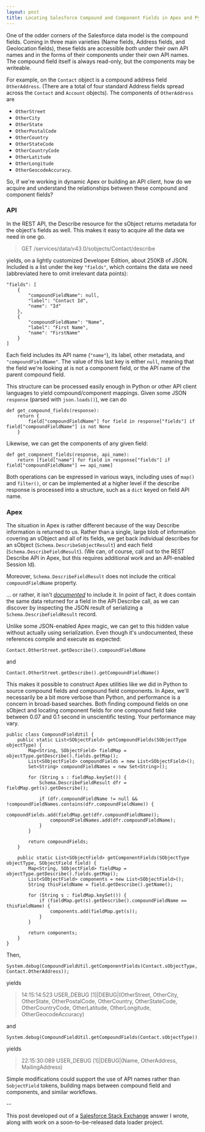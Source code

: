 ```yaml
---
layout: post
title: Locating Salesforce Compound and Component Fields in Apex and Python
---
```


One of the odder corners of the Salesforce data model is the compound fields. Coming in three main varieties (Name fields, Address fields, and Geolocation fields), these fields are accessible *both* under their own API names and in the forms of their components under their own API names. The compound field itself is always read-only, but the components may be writeable.

For example, on the `Contact` object is a compound address field `OtherAddress`. (There are a total of four standard Address fields spread across the `Contact` and `Account` objects). The components of `OtherAddress` are

 - `OtherStreet` 
 - `OtherCity`
 - `OtherState`
 - `OtherPostalCode`
 - `OtherCountry`
 - `OtherStateCode`
 - `OtherCountryCode`
 - `OtherLatitude`
 - `OtherLongitude`
 - `OtherGeocodeAccuracy`.

So, if we're working in dynamic Apex or building an API client, how do we acquire and understand the relationships between these compound and component fields?

### API

In the REST API, the Describe resource for the sObject returns metadata for the object's fields as well. This makes it easy to acquire all the data we need in one go.

> GET /services/data/v43.0/sobjects/Contact/describe

yields, on a lightly customized Developer Edition, about 250KB of JSON. Included is a list under the key `"fields"`, which contains the data we need (abbreviated here to omit irrelevant data points):

    "fields": [
        {
            "compoundFieldName": null,
            "label": "Contact Id",
            "name": "Id"
        },
        {
            "compoundFieldName": "Name",
            "label": "First Name",
            "name": "FirstName"
        }
    ]

Each field includes its API name (`"name"`), its label, other metadata, and `"compoundFieldName"`. The value of this last key is either `null`, meaning that the field we're looking at is not a component field, or the API name of the parent compound field.

This structure can be processed easily enough in Python or other API client languages to yield compound/component mappings. Given some JSON `response` (parsed with `json.loads()`), we can do

    def get_compound_fields(response):
        return {
            field["compoundFieldName"] for field in response["fields"] if field["compoundFieldName"] is not None
        }

Likewise, we can get the components of any given field:

    def get_component_fields(response, api_name):
        return [field["name"] for field in response["fields"] if field["compoundFieldName"] == api_name]

Both operations can be expressed in various ways, including uses of `map()` and `filter()`, or can be implemented at a higher level if the describe response is processed into a structure, such as a `dict` keyed on field API name.

### Apex

The situation in Apex is rather different because of the way Describe information is returned to us. Rather than a single, large blob of information covering an sObject and all of its fields, we get back individual describes for an sObject (`Schema.DescribeSobjectResult`) and each field (`Schema.DescribeFieldResult`). (We can, of course, call out to the REST Describe API in Apex, but this requires additional work and an API-enabled Session Id).

Moreover, `Schema.DescribeFieldResult` does not include the critical `compoundFieldName` property.

... or rather, it isn't [*documented*](https://developer.salesforce.com/docs/atlas.en-us.apexcode.meta/apexcode/apex_methods_system_fields_describe.htm#apex_methods_system_fields_describe) to include it. In point of fact, it does contain the same data returned for a field in the API Describe call, as we can discover by inspecting the JSON result of serializing a `Schema.DescribeFieldResult` record.

Unlike some JSON-enabled Apex magic, we can get to this hidden value without actually using serialization. Even though it's undocumented, these references compile and execute as expected:

    Contact.OtherStreet.getDescribe().compoundFieldName

and

    Contact.OtherStreet.getDescribe().getCompoundFieldName()

This makes it possible to construct Apex utilities like we did in Python to source compound fields and compound field components. In Apex, we'll necessarily be a bit more verbose than Python, and performance is a concern in broad-based searches. Both finding compound fields on one sObject and locating component fields for one compound field take between 0.07 and 0.1 second in unscientific testing. Your performance may vary.

    public class CompoundFieldUtil {
        public static List<SObjectField> getCompoundFields(SObjectType objectType) {
            Map<String, SObjectField> fieldMap = objectType.getDescribe().fields.getMap();
            List<SObjectField> compoundFields = new List<SObjectField>();
            Set<String> compoundFieldNames = new Set<String>();

            for (String s : fieldMap.keySet()) {
                Schema.DescribeFieldResult dfr = fieldMap.get(s).getDescribe();

                if (dfr.compoundFieldName != null && !compoundFieldNames.contains(dfr.compoundFieldName)) {
                    compoundFields.add(fieldMap.get(dfr.compoundFieldName));
                    compoundFieldNames.add(dfr.compoundFieldName);
                }
            }

            return compoundFields;
        }

        public static List<SObjectField> getComponentFields(SObjectType objectType, SObjectField field) {
            Map<String, SObjectField> fieldMap = objectType.getDescribe().fields.getMap();
            List<SObjectField> components = new List<SObjectField>();
            String thisFieldName = field.getDescribe().getName();
                    
            for (String s : fieldMap.keySet()) {
                if (fieldMap.get(s).getDescribe().compoundFieldName == thisFieldName) {
                    components.add(fieldMap.get(s));
                }
            }
            
            return components;
        }
    }

Then, 

    System.debug(CompoundFieldUtil.getComponentFields(Contact.sObjectType, Contact.OtherAddress));

yields

> 14:15:14:523 USER_DEBUG [1]|DEBUG|(OtherStreet, OtherCity, OtherState, OtherPostalCode, OtherCountry, OtherStateCode, OtherCountryCode, OtherLatitude, OtherLongitude, OtherGeocodeAccuracy)

and 

    System.debug(CompoundFieldUtil.getCompoundFields(Contact.sObjectType));

yields

> 22:15:30:089 USER_DEBUG [1]|DEBUG|(Name, OtherAddress, MailingAddress)

Simple modifications could support the use of API names rather than `SobjectField` tokens, building maps between compound field and components, and similar workflows.

--

This post developed out of a [Salesforce Stack Exchange](https://salesforce.stackexchange.com/questions/244947/get-components-of-a-compound-field/244952#244952) answer I wrote, along with work on a soon-to-be-released data loader project.